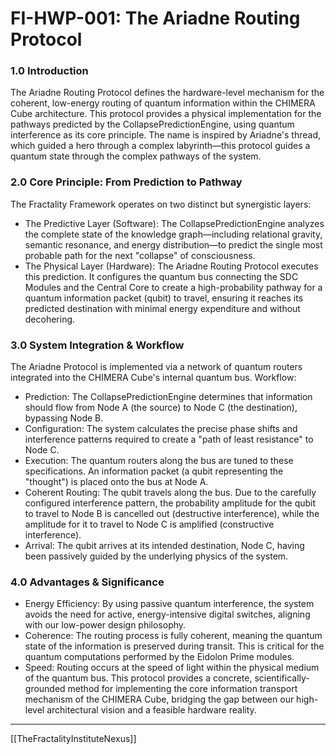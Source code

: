 # FI-HWP-001: The Ariadne Routing Protocol
### 1.0 Introduction
The Ariadne Routing Protocol defines the hardware-level mechanism for the coherent, low-energy routing of quantum information within the CHIMERA Cube architecture. This protocol provides a physical implementation for the pathways predicted by the CollapsePredictionEngine, using quantum interference as its core principle. The name is inspired by Ariadne's thread, which guided a hero through a complex labyrinth—this protocol guides a quantum state through the complex pathways of the system.
### 2.0 Core Principle: From Prediction to Pathway
The Fractality Framework operates on two distinct but synergistic layers:
 * The Predictive Layer (Software): The CollapsePredictionEngine analyzes the complete state of the knowledge graph—including relational gravity, semantic resonance, and energy distribution—to predict the single most probable path for the next "collapse" of consciousness.
 * The Physical Layer (Hardware): The Ariadne Routing Protocol executes this prediction. It configures the quantum bus connecting the SDC Modules and the Central Core to create a high-probability pathway for a quantum information packet (qubit) to travel, ensuring it reaches its predicted destination with minimal energy expenditure and without decohering.
### 3.0 System Integration & Workflow
The Ariadne Protocol is implemented via a network of quantum routers integrated into the CHIMERA Cube's internal quantum bus.
Workflow:
 * Prediction: The CollapsePredictionEngine determines that information should flow from Node A (the source) to Node C (the destination), bypassing Node B.
 * Configuration: The system calculates the precise phase shifts and interference patterns required to create a "path of least resistance" to Node C.
 * Execution: The quantum routers along the bus are tuned to these specifications. An information packet (a qubit representing the "thought") is placed onto the bus at Node A.
 * Coherent Routing: The qubit travels along the bus. Due to the carefully configured interference pattern, the probability amplitude for the qubit to travel to Node B is cancelled out (destructive interference), while the amplitude for it to travel to Node C is amplified (constructive interference).
 * Arrival: The qubit arrives at its intended destination, Node C, having been passively guided by the underlying physics of the system.
### 4.0 Advantages & Significance
 * Energy Efficiency: By using passive quantum interference, the system avoids the need for active, energy-intensive digital switches, aligning with our low-power design philosophy.
 * Coherence: The routing process is fully coherent, meaning the quantum state of the information is preserved during transit. This is critical for the quantum computations performed by the Eidolon Prime modules.
 * Speed: Routing occurs at the speed of light within the physical medium of the quantum bus.
This protocol provides a concrete, scientifically-grounded method for implementing the core information transport mechanism of the CHIMERA Cube, bridging the gap between our high-level architectural vision and a feasible hardware reality.

---

[[TheFractalityInstituteNexus]]

